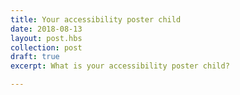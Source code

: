 ```yaml
---
title: Your accessibility poster child
date: 2018-08-13
layout: post.hbs
collection: post
draft: true
excerpt: What is your accessibility poster child?

---
```

